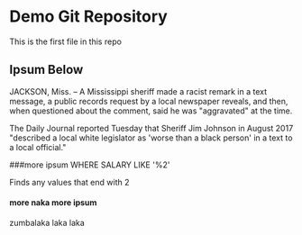 # Demo Git Repository
This is the first file in this repo
## Ipsum Below
JACKSON, Miss. – A Mississippi sheriff made a racist remark in a text message, a public records request by a local newspaper reveals, and then, when questioned about the comment, said he was "aggravated" at the time.

The Daily Journal reported Tuesday that Sheriff Jim Johnson in August 2017 "described a local white legislator as 'worse than a black person' in a text to a local official."

###more ipsum
WHERE SALARY LIKE '%2'

Finds any values that end with 2

#### more naka more ipsum
zumbalaka laka laka

 
